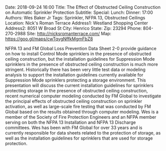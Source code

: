 Date: 2018-09-24 16:00
Title: The Effect of Obstructed Ceiling Construction on Automatic Sprinkler Protection
Subtitle: 
Special: 
Lunch:
Dinner: 17:00
Authors: Wes Baker Jr
Tags: Sprinkler, NFPA 13, Obstructed Ceilings
Location: Nick's Roman Terrace
Address1: Westland Shopping Center
Address2: 8051 W Broad St
City: Henrico
State: 
Zip: 23294
Phone: 804-270-2988
Site: http://nicksromanterrace.com/
Map: https://goo.gl/maps/cwTqygNffkMgmFbZ8

NFPA 13 and FM Global Loss Prevention Data Sheet 2-0 provide guidance on how to install Control Mode sprinklers in the presence of obstructed ceiling construction, but the installation guidelines for Suppression Mode sprinklers in the presence of obstructed ceiling construction is much more stringent. Historically there has been very little test data or modeling analysis to support the installation guidelines currently available for Suppression Mode sprinklers protecting a storage environment. This presentation will discuss the current installation guidelines for sprinklers protecting storage in the presence of obstructed ceiling construction, recent numerical computer modeling conducted by FM Global to investigate the principal effects of obstructed ceiling construction on sprinkler activation, as well as large-scale fire testing that was conducted by FM Global based on the results obtained through computer modeling. Wes is a member of the Society of Fire Protection Engineers and an NFPA member serving on both the NFPA 13 Installation and NFPA 13 Discharge committees. Wes has been with FM Global for over 33 years and is currently responsible for data sheets related to the protection of storage, as well as the installation guidelines for sprinklers that are used for storage protection.
